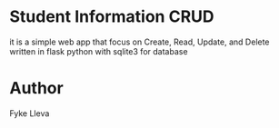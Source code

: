 # Student Information CRUD

it is a simple web app that focus on Create, Read, Update, and Delete written in flask python with sqlite3 for database

# Author
Fyke Lleva